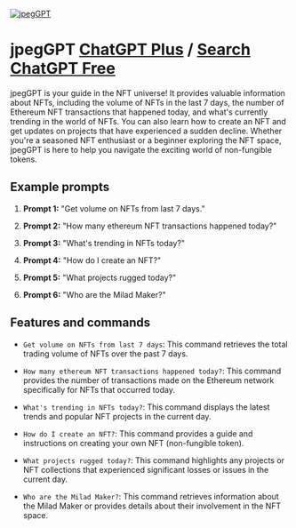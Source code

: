 
[![jpegGPT](https://files.oaiusercontent.com/file-WdoqXNrsxfpOeLDpkRLBsIh0?se=2123-10-17T05%3A35%3A37Z&sp=r&sv=2021-08-06&sr=b&rscc=max-age%3D31536000%2C%20immutable&rscd=attachment%3B%20filename%3Dmilad-bg.png&sig=ZIAdwAKduDKPaKW4ugCFuKYUkv3KdCKlac6k7fuSBtQ%3D)](https://chat.openai.com/g/g-H2G5KUeGL-jpeggpt)

# jpegGPT [ChatGPT Plus](https://chat.openai.com/g/g-H2G5KUeGL-jpeggpt) / [Search ChatGPT Free](https://gptcall.net/index.html#/?search=jpegGPT)

jpegGPT is your guide in the NFT universe! It provides valuable information about NFTs, including the volume of NFTs in the last 7 days, the number of Ethereum NFT transactions that happened today, and what's currently trending in the world of NFTs. You can also learn how to create an NFT and get updates on projects that have experienced a sudden decline. Whether you're a seasoned NFT enthusiast or a beginner exploring the NFT space, jpegGPT is here to help you navigate the exciting world of non-fungible tokens.

## Example prompts

1. **Prompt 1:** "Get volume on NFTs from last 7 days."

2. **Prompt 2:** "How many ethereum NFT transactions happened today?"

3. **Prompt 3:** "What's trending in NFTs today?"

4. **Prompt 4:** "How do I create an NFT?"

5. **Prompt 5:** "What projects rugged today?"

6. **Prompt 6:** "Who are the Milad Maker?"


## Features and commands

- `Get volume on NFTs from last 7 days`: This command retrieves the total trading volume of NFTs over the past 7 days.

- `How many ethereum NFT transactions happened today?`: This command provides the number of transactions made on the Ethereum network specifically for NFTs that occurred today.

- `What's trending in NFTs today?`: This command displays the latest trends and popular NFT projects in the current day.

- `How do I create an NFT?`: This command provides a guide and instructions on creating your own NFT (non-fungible token).

- `What projects rugged today?`: This command highlights any projects or NFT collections that experienced significant losses or issues in the current day.

- `Who are the Milad Maker?`: This command retrieves information about the Milad Maker or provides details about their involvement in the NFT space.


